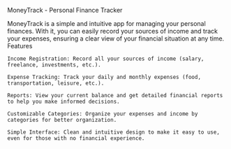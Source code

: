 MoneyTrack - Personal Finance Tracker

MoneyTrack is a simple and intuitive app for managing your personal finances. With it, you can easily record your sources of income and track your expenses, ensuring a clear view of your financial situation at any time.
Features

    Income Registration: Record all your sources of income (salary, freelance, investments, etc.).

    Expense Tracking: Track your daily and monthly expenses (food, transportation, leisure, etc.).

    Reports: View your current balance and get detailed financial reports to help you make informed decisions.

    Customizable Categories: Organize your expenses and income by categories for better organization.

    Simple Interface: Clean and intuitive design to make it easy to use, even for those with no financial experience.
